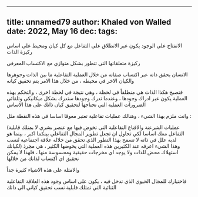 
---
title: unnamed79
author: Khaled von Walled
date: 2022, May 16
dec:
tags:
---
الانفتاح على الوجود يكون عبر الانطلاق على التفاعل مع كل كيان ومحيط على اساس ركيزة الذات

ركيزة متعلقاتها التي تتطور بشكل متوازي مع الاكتساب المعرفي

الانسان يحقق ذاته عبر اكتساب صفاته من خلال العملية التفاعلية ما بين الذات وجوهرها والكيان الاخر في محيطه ، من خلال هذا الامر يتم تحقيق كيانه 

فتصبح هكذا الذات هي منطلقاً في لحظة ، وهي نتيجة في لحظة اخرى ، والتحكم بهذه العملية يكون عبر ادراك وجودها ، وعندما تدرك وجودها ستدرك بشكل ميكانيكي وتلقائي الضرورات العملية التي تحتاجها لتحقيق كيان ذاتك على هذا الاساس

وانت ملزم بهذا الشيء ، وهنالك عمليات تفاعلية تعتبر معوقا اساسا في هذه النقطة مثل :

(عمليات الشرعنة والاقناع التفاعلية التي تخوض فيها مع عنصر بشري لا يمتلك قابلية التفاعل معك اساسا لكي تحاول ان تجعل تطوير المجال التفاعلي بينكما اكبر ، بينما هو لديه علل في ذاته لا تسمح بهذا التطور الذي تحقق من خلاله علاقة اجتماعية تُنسب لكيانك)
وهذا الشيء اعرفه عند الكثيرين
هذه العملية التي يخوضها الكثير ، هي مجرذ استهلاك محض للذات ولا يوجد اي مخرجات حقيقية ومحسوسة منها ، فلهذا لا يمكن تحقيق اي اكتساب لذاتك من خلالها

والامثلة على هذه الاشياء كثيرة جداً

فاختيارك للمجال الحيوي الذي تدخل فيه ، يكون على اساس وجود هذه العلاقة التفاعلية الثنائية التي تمتلك قابلية نسب تحقيق كياني الى ذاتك

